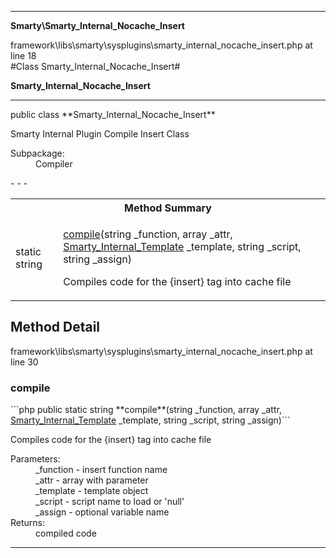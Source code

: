 - - -

**Smarty\Smarty_Internal_Nocache_Insert**
<div class="location">framework\libs\smarty\sysplugins\smarty_internal_nocache_insert.php at line 18</div>
#Class Smarty_Internal_Nocache_Insert#

**Smarty_Internal_Nocache_Insert**


- - -

<p class="signature">public  class **Smarty_Internal_Nocache_Insert**</p>

<div class="comment" id="overview_description"><p>Smarty Internal Plugin Compile Insert Class</p></div>

<dl>
<dt>Subpackage:</dt>
<dd>Compiler</dd>
</dl>
- - -

<table id="summary_method">
<tr><th colspan="2">Method Summary</th></tr>
<tr>
<td class="type">static  string</td>
<td class="description"><p class="name"><a href="#compile">compile</a>(string _function, array _attr, <a href="../smarty/smarty_internal_template.html">Smarty_Internal_Template</a> _template, string _script, string _assign)</p><p class="description">Compiles code for the {insert} tag into cache file</p></td>
</tr>
</table>

<h2 id="detail_method">Method Detail</h2>
<div class="location">framework\libs\smarty\sysplugins\smarty_internal_nocache_insert.php at line 30</div>
<h3 id="compile()">compile</h3>
```php
public static  string **compile**(string _function, array _attr, <a href="../smarty/smarty_internal_template.html">Smarty_Internal_Template</a> _template, string _script, string _assign)```
<div class="details">
<p>Compiles code for the {insert} tag into cache file</p><dl>
<dt>Parameters:</dt>
<dd>_function - insert function name</dd>
<dd>_attr - array with parameter</dd>
<dd>_template - template object</dd>
<dd>_script - script name to load or 'null'</dd>
<dd>_assign - optional variable name</dd>
<dt>Returns:</dt>
<dd>compiled code</dd>
</dl>
</div>

- - -

